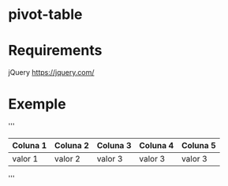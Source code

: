 # pivot-table

# Requirements

jQuery https://jquery.com/

# Exemple

'''<!DOCTYPE html>
<html>
<head>
	<meta name="viewport" content="width=device-width, initial-scale=1">
	<script type="text/javascript" src="jquery-3.2.1.js"></script>
	<script type="text/javascript" src="pivot-table.js"></script>
</head>
<body>	

<div class="w3-row w3-margin">
	<div class="w3-col">
		<table class="pv-pivot-table">
			<thead>
				<tr>
					<th>Coluna 1</th>
					<th>Coluna 2</th>
					<th>Coluna 3</th>
					<th>Coluna 4</th>
					<th>Coluna 5</th>
				</tr>
			</thead>
			<?php for($i=0; $i<5; $i++) {?>
				<tr>
					<td>valor 1</td>
					<td>valor 2</td>
					<td>valor 3</td>
					<td>valor 3</td>
					<td>valor 3</td>
				</tr>
			<?php }?>
		</table>
		</div>
	</div>
</body>
</html>'''
